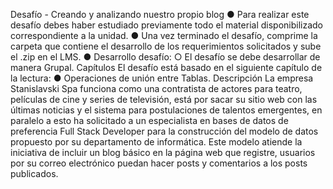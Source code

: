 Desafío - Creando y analizando nuestro propio
blog
● Para realizar este desafío debes haber estudiado previamente todo el material
disponibilizado correspondiente a la unidad.
● Una vez terminado el desafío, comprime la carpeta que contiene el desarrollo de los
requerimientos solicitados y sube el .zip en el LMS.
● Desarrollo desafío:
○ El desafío se debe desarrollar de manera Grupal.
Capítulos
El desafío está basado en el siguiente capítulo de la lectura:
● Operaciones de unión entre Tablas.
Descripción
La empresa Stanislavski Spa funciona como una contratista de actores para teatro,
películas de cine y series de televisión, está por sacar su sitio web con las últimas noticias y
el sistema para postulaciones de talentos emergentes, en paralelo a esto ha solicitado a un
especialista en bases de datos de preferencia Full Stack Developer para la construcción del
modelo de datos propuesto por su departamento de informática. Este modelo atiende la
iniciativa de incluir un blog básico en la página web que registre, usuarios por su correo
electrónico puedan hacer posts y comentarios a los posts publicados.